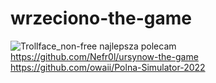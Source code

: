 # wrzeciono-the-game
![Trollface_non-free](https://user-images.githubusercontent.com/119886422/206653656-d5a93755-05d8-4673-9bf0-74944c847759.png)
najlepsza
polecam
https://github.com/Nefr0l/ursynow-the-game
https://github.com/owaii/Polna-Simulator-2022
